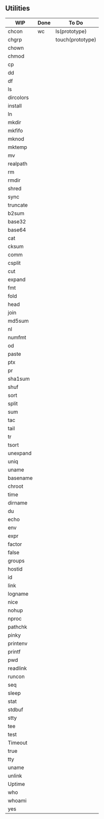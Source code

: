 ## Utilities

| WIP       | Done | To Do            |
|-----------|------|------------------|
| chcon     | wc   | ls(prototype)    |
| chgrp     |      | touch(prototype) |
| chown     |      |                  |
| chmod     |      |                  |
| cp        |      |                  |
| dd        |      |                  |
| df        |      |                  |
| ls        |      |                  |
| dircolors |      |                  |
| install   |      |                  |
| ln        |      |                  |
| mkdir     |      |                  |
| mkfifo    |      |                  |
| mknod     |      |                  |
| mktemp    |      |                  |
| mv        |      |                  |
| realpath  |      |                  |
| rm        |      |                  |
| rmdir     |      |                  |
| shred     |      |                  |
| sync      |      |                  |
| truncate  |      |                  |
| b2sum     |      |                  |
| base32    |      |                  |
| base64    |      |                  |
| cat       |      |                  |
| cksum     |      |                  |
| comm      |      |                  |
| csplit    |      |                  |
| cut       |      |                  |
| expand    |      |                  |
| fmt       |      |                  |
| fold      |      |                  |
| head      |      |                  |
| join      |      |                  |
| md5sum    |      |                  |
| nl        |      |                  |
| numfmt    |      |                  |
| od        |      |                  |
| paste     |      |                  |
| ptx       |      |                  |
| pr        |      |                  |
| sha1sum   |      |                  |
| shuf      |      |                  |
| sort      |      |                  |
| split     |      |                  |
| sum       |      |                  |
| tac       |      |                  |
| tail      |      |                  |
| tr        |      |                  |
| tsort     |      |                  |
| unexpand  |      |                  |
| uniq      |      |                  |
| uname     |      |                  |
| basename  |      |                  |
| chroot    |      |                  |
| time      |      |                  |
| dirname   |      |                  |
| du        |      |                  |
| echo      |      |                  |
| env       |      |                  |
| expr      |      |                  |
| factor    |      |                  |
| false     |      |                  |
| groups    |      |                  |
| hostid    |      |                  |
| id        |      |                  |
| link      |      |                  |
| logname   |      |                  |
| nice      |      |                  |
| nohup     |      |                  |
| nproc     |      |                  |
| pathchk   |      |                  |
| pinky     |      |                  |
| printenv  |      |                  |
| printf    |      |                  |
| pwd       |      |                  |
| readlink  |      |                  |
| runcon    |      |                  |
| seq       |      |                  |
| sleep     |      |                  |
| stat      |      |                  |
| stdbuf    |      |                  |
| stty      |      |                  |
| tee       |      |                  |
| test      |      |                  |
| Timeout   |      |                  |
| true      |      |                  |
| tty       |      |                  |
| uname     |      |                  |
| unlink    |      |                  |
| Uptime    |      |                  |
| who       |      |                  |
| whoami    |      |                  |
| yes       |      |                  |


